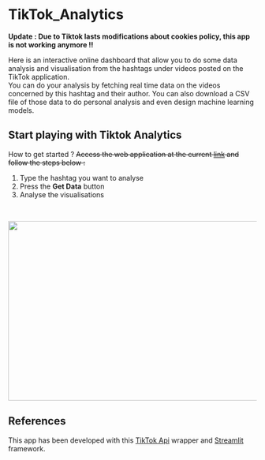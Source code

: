 # TikTok_Analytics

**Update : Due to Tiktok lasts modifications about cookies policy, this app is not working anymore !!**

Here is an interactive online dashboard that allow you to do some data analysis and visualisation from the hashtags under videos posted on the TikTok application. <br>
You can do your analysis by fetching real time data on the videos concerned by this hashtag and their author. You can also download a CSV file of those data to do personal analysis and even design machine learning models. <br>

## Start playing with Tiktok Analytics

How to get started ? ~~Access the web application at the current [link](https://share.streamlit.io/ikhlo/tiktokappanalytics/main/app.py) and follow the steps below :~~

<ol>
<li> Type the hashtag you want to analyse</li>
<li> Press the <strong>Get Data</strong> button</li>
<li> Analyse the visualisations</li>
</ol>

<br>

<p align="center">
    <img src="https://github.com/ikhlo/TiktokAppAnalytics/blob/main/videos/F1_video.gif" width="585" height="364" />
</p>

## References

This app has been developed with this [TikTok Api](https://github.com/davidteather/TikTok-Api) wrapper and [Streamlit](https://streamlit.io/) framework.
